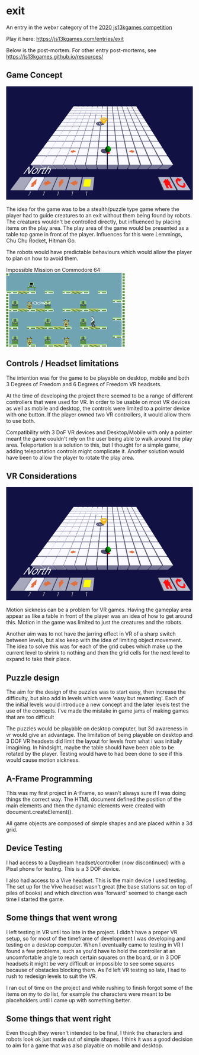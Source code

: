 # exit
An entry in the webxr category of the  [2020 js13kgames competition](https://js13kgames.com/)

Play it here: https://js13kgames.com/entries/exit

Below is the post-mortem. For other entry post-mortems, see https://js13kgames.github.io/resources/

## Game Concept

![game video](https://raw.githubusercontent.com/jaammees/exit/master/images/exit.gif)

The idea for the game was to be a stealth/puzzle type game where the player had to guide creatures to an exit without them being found by robots. The creatures wouldn't be controlled directly, but influenced by placing items on the play area. The play area of the game would be presented as a table top game in front of the player. Influences for this were Lemmings, Chu Chu Rocket, Hitman Go.

The robots would have predictable behaviours which would allow the player to plan on how to avoid them.

Impossible Mission on Commodore 64:
![Robots](https://raw.githubusercontent.com/jaammees/exit/master/images/impossiblemission.png)


## Controls / Headset limitations

The intention was for the game to be playable on desktop, mobile and both 3 Degrees of Freedom and 6 Degrees of Freedom VR headsets. 

At the time of developing the project there seemed to be a range of different controllers that were used for VR. In order to be usable on most VR devices as well as mobile and desktop, the controls were limited to a pointer device with one button. If the player owned two VR controllers, it would allow them to use both.

Compatibility with 3 DoF VR devices and Desktop/Mobile with only a pointer meant the game couldn't rely on the user being able to walk around the play area. Teleportation is a solution to this, but I thought for a simple game, adding teleportation controls might complicate it. Another solution would have been to allow the player to rotate the play area.

## VR Considerations

![level change](https://raw.githubusercontent.com/jaammees/exit/master/images/exit.gif)

Motion sickness can be a problem for VR games. Having the gameplay area appear as like a table in front of the player was an idea of how to get around this.  Motion in the game was limited to just the creatures and the robots. 

Another aim was to not have the jarring effect in VR of a sharp switch between levels, but also keep with the idea of limiting object movement. The idea to solve this was for each of the grid cubes which make up the current level to shrink to nothing and then the grid cells for the next level to expand to take their place.


## Puzzle design

The aim for the design of the puzzles was to start easy, then increase the difficulty, but also add in levels which were 'easy but rewarding'. Each of the initial levels would introduce a new concept and the later levels test the use of the concepts. I've made the mistake in game jams of making games that are too difficult

The puzzles would be playable on desktop computer, but 3d awareness in vr would give an advantage. The limitation of being playable on desktop and 3 DOF VR headsets did limit the layout for levels from what i was initially imagining. In hindsight, maybe the table should have been able to be rotated by the player. Testing would have to had been done to see if this would cause motion sickness.

## A-Frame Programming

This was my first project in A-Frame, so wasn't always sure if I was doing things the correct way. The HTML document defined the position of the main elements and then the dynamic elements were created with document.createElement().

All game objects are composed of simple shapes and are placed within a 3d grid.

## Device Testing

I had access to a Daydream headset/controller (now discontinued) with a Pixel phone for testing. This is a 3 DOF device.

I also had access to a Vive headset. This is the main device I used testing. The set up for the Vive headset wasn't great (the base stations sat on top of piles of books) and which direction was 'forward' seemed to change each time I started the game.

## Some things that went wrong

I left testing in VR until too late in the project. I didn't have a proper VR setup, so for most of the timeframe of development I was developing and testing on a desktop computer.  When I eventually came to testing in VR I found a few problems, such as you'd have to hold the controller at an uncomfortable angle to reach certain squares on the board, or in 3 DOF headsets it might be very difficult or impossible to see some squares because of obstacles blocking them. As I'd left VR testing so late, I had to rush to redesign levels to suit the VR.

I ran out of time on the project and while rushing to finish forgot some of the items on my to do list, for example the characters were meant to be placeholders until I came up with something better.

## Some things that went right

Even though they weren't intended to be final, I think the characters and robots look ok just made out of simple shapes. I think it was a good decision to aim for a game that was also playable on mobile and desktop. 